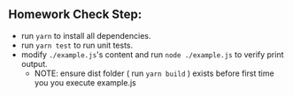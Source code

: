 ## Homework Check Step:

- run `yarn` to install all dependencies.
- run `yarn test` to run unit tests.
- modify `./example.js`'s content and run `node ./example.js` to verify print output.
  - NOTE: ensure dist folder ( run `yarn build` ) exists before first time you you execute example.js
